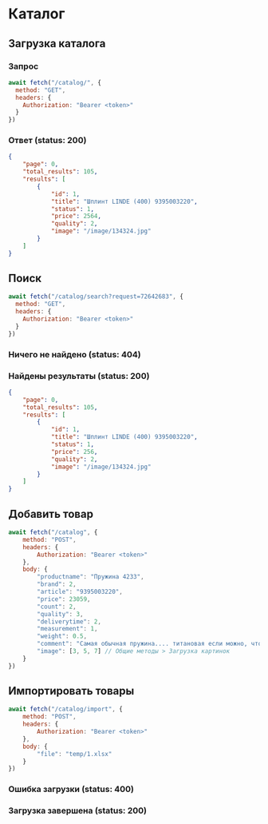 # Каталог
## Загрузка каталога
### Запрос
```js
await fetch("/catalog/", {
  method: "GET",
  headers: { 
    Authorization: "Bearer <token>"
  }
})
```
### Ответ (status: 200)
```json
{
    "page": 0,
    "total_results": 105,
    "results": [
        {
            "id": 1,
            "title": "Шплинт LINDE (400) 9395003220",
            "status": 1,
            "price": 2564,
            "quality": 2,
            "image": "/image/134324.jpg"
        }
    ]
}
```
## Поиск
```js
await fetch("/catalog/search?request=72642683", {
  method: "GET",
  headers: { 
    Authorization: "Bearer <token>"
  }
})
```
### Ничего не найдено (status: 404)
### Найдены результаты (status: 200)
```json
{
    "page": 0,
    "total_results": 105,
    "results": [
        {
            "id": 1,
            "title": "Шплинт LINDE (400) 9395003220",
            "status": 1,
            "price": 256,
            "quality": 2,
            "image": "/image/134324.jpg"
        }
    ]
}
```
## Добавить товар
```js
await fetch("/catalog", {
    method: "POST",
    headers: { 
        Authorization: "Bearer <token>"
    },
    body: {
        "productname": "Пружина 4233",
        "brand": 2,
        "article": "9395003220",
        "price": 23059,
        "count": 2,
        "quality": 3,
        "deliverytime": 2,
        "measurement": 1,
        "weight": 0.5,
        "comment": "Самая обычная пружина.... титановая если можно, чтобы не ломалась",
        "image": [3, 5, 7] // Общие методы > Загрузка картинок
    }
})
```
## Импортировать товары
```js
await fetch("/catalog/import", {
    method: "POST",
    headers: { 
        Authorization: "Bearer <token>"
    },
    body: {
        "file": "temp/1.xlsx"
    }
})
```
### Ошибка загрузки (status: 400)
### Загрузка завершена (status: 200)

